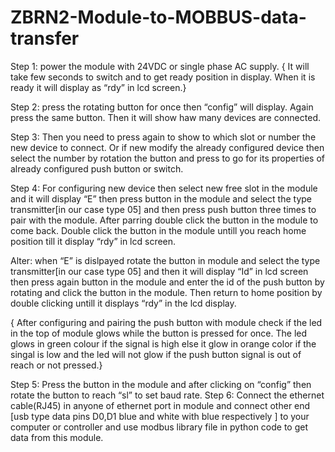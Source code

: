 # ZBRN2-Module-to-MOBBUS-data-transfer
Step 1: power the module with 24VDC or single phase AC supply.
		{ It will take few seconds to switch and to get ready position in display. When it is ready it will display as “rdy” in lcd screen.}

Step 2: press the rotating button for once then “config” will display. Again press the same button. Then it will show haw many devices are connected.

Step 3: Then you need to press again to show to which slot or number the new device to connect. Or if new modify the already configured device then select the number by rotation the button and press to go for its properties of already configured push button or switch.

Step 4: For configuring new device then select new free slot in the module and it will display “E” then press button in the module and select the type  transmitter[in our case type 05] and then press push button three times to pair with the module. After parring double click the button in the module to come back. Double click the button in the module untill you reach home position till it display “rdy” in lcd screen.

Alter:
	when “E” is dislpayed rotate the button in module and select the type  transmitter[in our case type 05] and then it will display “Id” in lcd screen then press again button in the module and enter the id of the push button by rotating and click the button in the module. Then return to home position by double clicking untill it displays “rdy” in the lcd display.

{ After configuring and pairing the push button with module check if the led in the top of module glows while the button is pressed for once. The led glows in green colour if the signal is high else it glow in orange color if the singal is low and the led will not glow if the push button signal is out of reach or not pressed.}

Step 5: Press the button in the module and after clicking on “config” then rotate the button to reach “sl” to set baud rate.
Step 6: Connect the ethernet cable(RJ45) in anyone of ethernet port in module and connect other end [usb type  data pins D0,D1 blue and white with blue respectively ] to your computer or controller and use modbus library file in python code to get data from this module.
